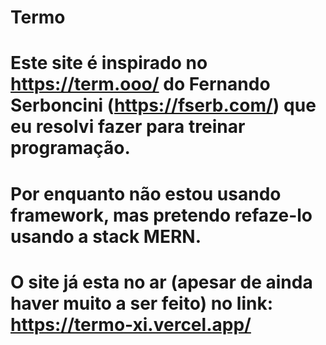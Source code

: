 # Termo

# Este site é inspirado no https://term.ooo/ do Fernando Serboncini (https://fserb.com/) que eu resolvi fazer para treinar programação.
# Por enquanto não estou usando framework, mas pretendo refaze-lo usando a stack MERN.

# O site já esta no ar (apesar de ainda haver muito a ser feito) no link: https://termo-xi.vercel.app/
